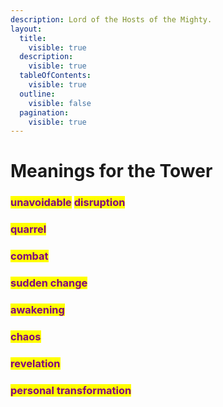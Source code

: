 ```yaml
---
description: Lord of the Hosts of the Mighty.
layout:
  title:
    visible: true
  description:
    visible: true
  tableOfContents:
    visible: true
  outline:
    visible: false
  pagination:
    visible: true
---
```


# Meanings for the Tower

### <mark style="color:purple;">unavoidable</mark> <mark style="color:purple;">disruption</mark>

### <mark style="color:purple;">quarrel</mark>&#x20;

### <mark style="color:purple;">combat</mark>&#x20;

### <mark style="color:purple;">sudden change</mark>&#x20;

### <mark style="color:purple;">awakening</mark>

### <mark style="color:purple;">chaos</mark>&#x20;

### <mark style="color:purple;">revelation</mark>&#x20;

### <mark style="color:purple;">personal transformation</mark>

